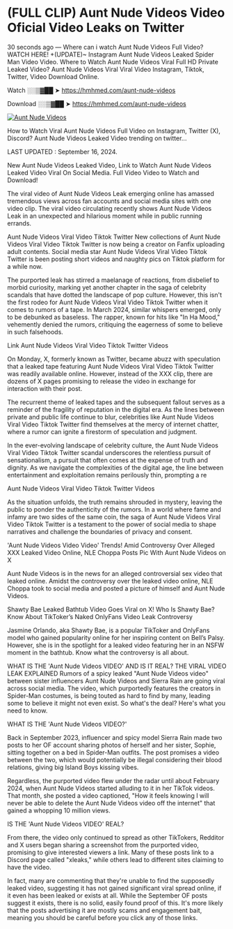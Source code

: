 # (FULL CLIP) Aunt Nude Videos Video Oficial Video Leaks on Twitter

30 seconds ago — Where can i watch Aunt Nude Videos Full Video? WATCH HERE! +(UPDATE)~ Instagram Aunt Nude Videos Leaked Spider Man Video Video. Where to Watch Aunt Nude Videos Viral Full HD Private Leaked Video? Aunt Nude Videos Viral Viral Video Instagram, Tiktok, Twitter, Video Download Online.

Watch ░░▒▓██ ➤ https://hmhmed.com/aunt-nude-videos

Download ░░▒▓██ ➤ https://hmhmed.com/aunt-nude-videos

[![Aunt Nude Videos](https://i.imgur.com/dJHk4Zq.gif)](https://hmhmed.com/aunt-nude-videos)

How to Watch Viral Aunt Nude Videos Full Video on Instagram, Twitter (X), Discord? Aunt Nude Videos Leaked Video trending on twitter...

LAST UPDATED : September 16, 2024.

New Aunt Nude Videos Leaked Video, Link to Watch Aunt Nude Videos Leaked Video Viral On Social Media. Full Video Video to Watch and Download!

The viral video of Aunt Nude Videos Leak emerging online has amassed tremendous views across fan accounts and social media sites with one video clip. The viral video circulating recently shows Aunt Nude Videos Leak in an unexpected and hilarious moment while in public running errands.

Aunt Nude Videos Viral Video Tiktok Twitter New collections of Aunt Nude Videos Viral Video Tiktok Twitter is now being a creator on Fanfix uploading adult contents. Social media star Aunt Nude Videos Viral Video Tiktok Twitter is been posting short videos and naughty pics on Tiktok platform for a while now.

The purported leak has stirred a maelanage of reactions, from disbelief to morbid curiosity, marking yet another chapter in the saga of celebrity scandals that have dotted the landscape of pop culture. However, this isn't the first rodeo for Aunt Nude Videos Viral Video Tiktok Twitter when it comes to rumors of a tape. In March 2024, similar whispers emerged, only to be debunked as baseless. The rapper, known for hits like "In Ha Mood," vehemently denied the rumors, critiquing the eagerness of some to believe in such falsehoods.

Link Aunt Nude Videos Viral Video Tiktok Twitter Videos

On Monday, X, formerly known as Twitter, became abuzz with speculation that a leaked tape featuring Aunt Nude Videos Viral Video Tiktok Twitter was readily available online. However, instead of the XXX clip, there are dozens of X pages promising to release the video in exchange for interaction with their post.

The recurrent theme of leaked tapes and the subsequent fallout serves as a reminder of the fragility of reputation in the digital era. As the lines between private and public life continue to blur, celebrities like Aunt Nude Videos Viral Video Tiktok Twitter find themselves at the mercy of internet chatter, where a rumor can ignite a firestorm of speculation and judgment.

In the ever-evolving landscape of celebrity culture, the Aunt Nude Videos Viral Video Tiktok Twitter scandal underscores the relentless pursuit of sensationalism, a pursuit that often comes at the expense of truth and dignity. As we navigate the complexities of the digital age, the line between entertainment and exploitation remains perilously thin, prompting a re

Aunt Nude Videos Viral Video Tiktok Twitter Videos

As the situation unfolds, the truth remains shrouded in mystery, leaving the public to ponder the authenticity of the rumors. In a world where fame and infamy are two sides of the same coin, the saga of Aunt Nude Videos Viral Video Tiktok Twitter is a testament to the power of social media to shape narratives and challenge the boundaries of privacy and consent.

'Aunt Nude Videos Video Video' Trends! Amid Controversy Over Alleged XXX Leaked Video Online, NLE Choppa Posts Pic With Aunt Nude Videos on X

Aunt Nude Videos is in the news for an alleged controversial sex video that leaked online. Amidst the controversy over the leaked video online, NLE Choppa took to social media and posted a picture of himself and Aunt Nude Videos.

Shawty Bae Leaked Bathtub Video Goes Viral on X! Who Is Shawty Bae? Know About TikToker’s Naked OnlyFans Video Leak Controversy

Jasmine Orlando, aka Shawty Bae, is a popular TikToker and OnlyFans model who gained popularity online for her inspiring content on Bell’s Palsy. However, she is in the spotlight for a leaked video featuring her in an NSFW moment in the bathtub. Know what the controversy is all about.

WHAT IS THE 'Aunt Nude Videos VIDEO' AND IS IT REAL? THE VIRAL VIDEO LEAK EXPLAINED Rumors of a spicy leaked "Aunt Nude Videos video" between sister influencers Aunt Nude Videos and Sierra Rain are going viral across social media. The video, which purportedly features the creators in Spider-Man costumes, is being touted as hard to find by many, leading some to believe it might not even exist. So what's the deal? Here's what you need to know.

WHAT IS THE 'Aunt Nude Videos VIDEO?'

Back in September 2023, influencer and spicy model Sierra Rain made two posts to her OF account sharing photos of herself and her sister, Sophie, sitting together on a bed in Spider-Man outfits. The post promises a video between the two, which would potentially be illegal considering their blood relations, giving big Island Boys kissing vibes.

Regardless, the purported video flew under the radar until about February 2024, when Aunt Nude Videos started alluding to it in her TikTok videos. That month, she posted a video captioned, "How it feels knowing I will never be able to delete the Aunt Nude Videos video off the internet" that gained a whopping 10 million views.

IS THE 'Aunt Nude Videos VIDEO' REAL?

From there, the video only continued to spread as other TikTokers, Redditor and X users began sharing a screenshot from the purported video, promising to give interested viewers a link. Many of these posts link to a Discord page called "xleaks," while others lead to different sites claiming to have the video.

In fact, many are commenting that they're unable to find the supposedly leaked video, suggesting it has not gained significant viral spread online, if it even has been leaked or exists at all. While the September OF posts suggest it exists, there is no solid, easily found proof of this. It's more likely that the posts advertising it are mostly scams and engagement bait, meaning you should be careful before you click any of those links.